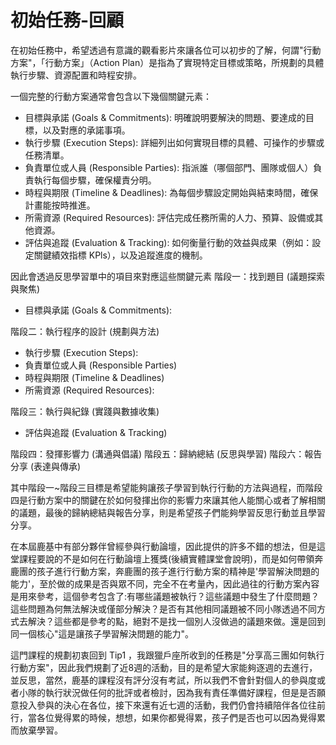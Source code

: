 # 初始任務-回顧

在初始任務中，希望透過有意識的觀看影片來讓各位可以初步的了解，何謂"行動方案"，「行動方案」（Action Plan）是指為了實現特定目標或策略，所規劃的具體執行步驟、資源配置和時程安排。

一個完整的行動方案通常會包含以下幾個關鍵元素：
- 目標與承諾 (Goals & Commitments):
	明確說明要解決的問題、要達成的目標，以及對應的承諾事項。
- 執行步驟 (Execution Steps):
	詳細列出如何實現目標的具體、可操作的步驟或任務清單。
- 負責單位或人員 (Responsible Parties):
	指派誰（哪個部門、團隊或個人）負責執行每個步驟，確保權責分明。
- 時程與期限 (Timeline & Deadlines):
	為每個步驟設定開始與結束時間，確保計畫能按時推進。
- 所需資源 (Required Resources):
	評估完成任務所需的人力、預算、設備或其他資源。
- 評估與追蹤 (Evaluation & Tracking):
	如何衡量行動的效益與成果（例如：設定關鍵績效指標 KPls），以及追蹤進度的機制。

因此會透過反思學習單中的項目來對應這些關鍵元素
階段⼀：找到題⽬ (議題探索與聚焦) 
-  目標與承諾 (Goals & Commitments):

階段⼆：執⾏程序的設計 (規劃與⽅法) 
- 執行步驟 (Execution Steps):
- 負責單位或人員 (Responsible Parties)
- 時程與期限 (Timeline & Deadlines)
- 所需資源 (Required Resources):

階段三：執⾏與紀錄 (實踐與數據收集)
- 評估與追蹤 (Evaluation & Tracking)

階段四：發揮影響⼒ (溝通與倡議)
階段五：歸納總結 (反思與學習)
階段六：報告分享 (表達與傳承)

其中階段一~階段三目標是希望能夠讓孩子學習到執行行動的方法與過程，而階段四是行動方案中的關鍵在於如何發揮出你的影響力來讓其他人能關心或者了解相關的議題，最後的歸納總結與報告分享，則是希望孩子們能夠學習反思行動並且學習分享。

在本屆鹿基中有部分夥伴曾經參與行動論壇，因此提供的許多不錯的想法，但是這堂課程要說的不是如何在行動論壇上獲獎(後續實體課堂會說明)，而是如何帶領奔鹿團的孩子進行行動方案，奔鹿團的孩子進行行動方案的精神是'學習解決問題的能力'，至於做的成果是否與眾不同，完全不在考量內，因此過往的行動方案內容是用來參考，這個參考包含了:有哪些議題被執行？這些議題中發生了什麼問題？這些問題為何無法解決或僅部分解決？是否有其他相同議題被不同小隊透過不同方式去解決？這些都是參考的點，絕對不是找一個別人沒做過的議題來做。還是回到同一個核心"這是讓孩子學習解決問題的能力"。

這門課程的規劃初衷回到 Tip1 ，我跟獵戶座所收到的任務是"分享高三團如何執行行動方案"，因此我們規劃了近8週的活動，目的是希望大家能夠逐週的去進行，並反思，當然，鹿基的課程沒有評分沒有考試，所以我們不會針對個人的參與度或者小隊的執行狀況做任何的批評或者檢討，因為我有責任準備好課程，但是是否願意投入參與的決心在各位，接下來還有近七週的活動，我們仍會持續陪伴各位往前行，當各位覺得累的時候，想想，如果你都覺得累，孩子們是否也可以因為覺得累而放棄學習。
